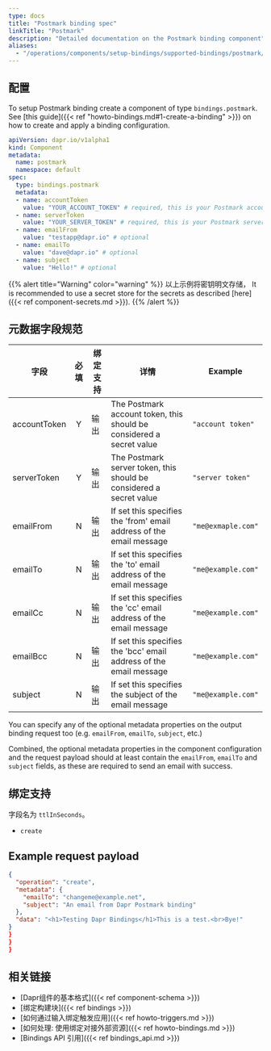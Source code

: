 ```yaml
---
type: docs
title: "Postmark binding spec"
linkTitle: "Postmark"
description: "Detailed documentation on the Postmark binding component"
aliases:
  - "/operations/components/setup-bindings/supported-bindings/postmark/"
---
```


## 配置

To setup Postmark binding create a component of type `bindings.postmark`. See [this guide]({{< ref "howto-bindings.md#1-create-a-binding" >}}) on how to create and apply a binding configuration.


```yaml
apiVersion: dapr.io/v1alpha1
kind: Component
metadata:
  name: postmark
  namespace: default
spec:
  type: bindings.postmark
  metadata:
  - name: accountToken
    value: "YOUR_ACCOUNT_TOKEN" # required, this is your Postmark account token
  - name: serverToken
    value: "YOUR_SERVER_TOKEN" # required, this is your Postmark server token
  - name: emailFrom
    value: "testapp@dapr.io" # optional
  - name: emailTo
    value: "dave@dapr.io" # optional
  - name: subject
    value: "Hello!" # optional
```
{{% alert title="Warning" color="warning" %}}
以上示例将密钥明文存储， It is recommended to use a secret store for the secrets as described [here]({{< ref component-secrets.md >}}).
{{% /alert %}}

## 元数据字段规范

| 字段           | 必填 | 绑定支持 | 详情                                                                   | Example            |
| ------------ |:--:| ---- | -------------------------------------------------------------------- | ------------------ |
| accountToken | Y  | 输出   | The Postmark account token, this should be considered a secret value | `"account token"`  |
| serverToken  | Y  | 输出   | The Postmark server token, this should be considered a secret value  | `"server token"`   |
| emailFrom    | N  | 输出   | If set this specifies the 'from' email address of the email message  | `"me@exmaple.com"` |
| emailTo      | N  | 输出   | If set this specifies the 'to' email address of the email message    | `"me@example.com"` |
| emailCc      | N  | 输出   | If set this specifies the 'cc' email address of the email message    | `"me@example.com"` |
| emailBcc     | N  | 输出   | If set this specifies the 'bcc' email address of the email message   | `"me@example.com"` |
| subject      | N  | 输出   | If set this specifies the subject of the email message               | `"me@example.com"` |

You can specify any of the optional metadata properties on the output binding request too (e.g. `emailFrom`, `emailTo`, `subject`, etc.)

Combined, the optional metadata properties in the component configuration and the request payload should at least contain the `emailFrom`, `emailTo` and `subject` fields, as these are required to send an email with success.


## 绑定支持

字段名为 `ttlInSeconds`。

- `create`


## Example request payload

```json
{
  "operation": "create",
  "metadata": {
    "emailTo": "changeme@example.net",
    "subject": "An email from Dapr Postmark binding"
  },
  "data": "<h1>Testing Dapr Bindings</h1>This is a test.<br>Bye!"
}
}
}
}
```

## 相关链接

- [Dapr组件的基本格式]({{< ref component-schema >}})
- [绑定构建块]({{< ref bindings >}})
- [如何通过输入绑定触发应用]({{< ref howto-triggers.md >}})
- [如何处理: 使用绑定对接外部资源]({{< ref howto-bindings.md >}})
- [Bindings API 引用]({{< ref bindings_api.md >}})
